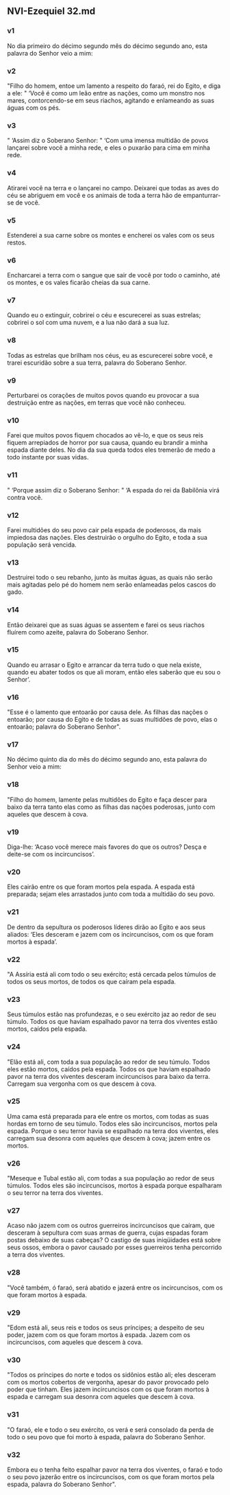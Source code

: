 ## NVI-Ezequiel 32.md
### v1
 No dia primeiro do décimo segundo mês do décimo segundo ano, esta palavra do Senhor veio a mim:
### v2
 "Filho do homem, entoe um lamento a respeito do faraó, rei do Egito, e diga a ele: " ‘Você é como um leão entre as nações, como um monstro nos mares, contorcendo-se em seus riachos, agitando e enlameando as suas águas com os pés.
### v3
 " ‘Assim diz o Soberano Senhor: " ‘Com uma imensa multidão de povos lançarei sobre você a minha rede, e eles o puxarão para cima em minha rede.
### v4
 Atirarei você na terra e o lançarei no campo. Deixarei que todas as aves do céu se abriguem em você e os animais de toda a terra hão de empanturrar-se de você.
### v5
 Estenderei a sua carne sobre os montes e encherei os vales com os seus restos.
### v6
 Encharcarei a terra com o sangue que sair de você por todo o caminho, até os montes, e os vales ficarão cheias da sua carne.
### v7
 Quando eu o extinguir, cobrirei o céu e escurecerei as suas estrelas; cobrirei o sol com uma nuvem, e a lua não dará a sua luz.
### v8
 Todas as estrelas que brilham nos céus, eu as escurecerei sobre você, e trarei escuridão sobre a sua terra, palavra do Soberano Senhor.
### v9
 Perturbarei os corações de muitos povos quando eu provocar a sua destruição entre as nações, em terras que você não conheceu.
### v10
 Farei que muitos povos fiquem chocados ao vê-lo, e que os seus reis fiquem arrepiados de horror por sua causa, quando eu brandir a minha espada diante deles. No dia da sua queda todos eles tremerão de medo a todo instante por suas vidas.
### v11
 " ‘Porque assim diz o Soberano Senhor: " ‘A espada do rei da Babilônia virá contra você.
### v12
 Farei multidões do seu povo cair pela espada de poderosos, da mais impiedosa das nações. Eles destruirão o orgulho do Egito, e toda a sua população será vencida.
### v13
 Destruirei todo o seu rebanho, junto às muitas águas, as quais não serão mais agitadas pelo pé do homem nem serão enlameadas pelos cascos do gado.
### v14
 Então deixarei que as suas águas se assentem e farei os seus riachos fluírem como azeite, palavra do Soberano Senhor.
### v15
 Quando eu arrasar o Egito e arrancar da terra tudo o que nela existe, quando eu abater todos os que ali moram, então eles saberão que eu sou o Senhor’.
### v16
 "Esse é o lamento que entoarão por causa dele. As filhas das nações o entoarão; por causa do Egito e de todas as suas multidões de povo, elas o entoarão; palavra do Soberano Senhor".
### v17
 No décimo quinto dia do mês do décimo segundo ano, esta palavra do Senhor veio a mim:
### v18
 "Filho do homem, lamente pelas multidões do Egito e faça descer para baixo da terra tanto elas como as filhas das nações poderosas, junto com aqueles que descem à cova.
### v19
 Diga-lhe: ‘Acaso você merece mais favores do que os outros? Desça e deite-se com os incircuncisos’.
### v20
 Eles cairão entre os que foram mortos pela espada. A espada está preparada; sejam eles arrastados junto com toda a multidão do seu povo.
### v21
 De dentro da sepultura os poderosos líderes dirão ao Egito e aos seus aliados: ‘Eles desceram e jazem com os incircuncisos, com os que foram mortos à espada’.
### v22
 "A Assíria está ali com todo o seu exército; está cercada pelos túmulos de todos os seus mortos, de todos os que caíram pela espada.
### v23
 Seus túmulos estão nas profundezas, e o seu exército jaz ao redor de seu túmulo. Todos os que haviam espalhado pavor na terra dos viventes estão mortos, caídos pela espada.
### v24
 "Elão está ali, com toda a sua população ao redor de seu túmulo. Todos eles estão mortos, caídos pela espada. Todos os que haviam espalhado pavor na terra dos viventes desceram incircuncisos para baixo da terra. Carregam sua vergonha com os que descem à cova.
### v25
 Uma cama está preparada para ele entre os mortos, com todas as suas hordas em torno de seu túmulo. Todos eles são incircuncisos, mortos pela espada. Porque o seu terror havia se espalhado na terra dos viventes, eles carregam sua desonra com aqueles que descem à cova; jazem entre os mortos.
### v26
 "Meseque e Tubal estão ali, com todas a sua população ao redor de seus túmulos. Todos eles são incircuncisos, mortos à espada porque espalharam o seu terror na terra dos viventes.
### v27
 Acaso não jazem com os outros guerreiros incircuncisos que caíram, que desceram à sepultura com suas armas de guerra, cujas espadas foram postas debaixo de suas cabeças? O castigo de suas iniqüidades está sobre seus ossos, embora o pavor causado por esses guerreiros tenha percorrido a terra dos viventes.
### v28
 "Você também, ó faraó, será abatido e jazerá entre os incircuncisos, com os que foram mortos à espada.
### v29
 "Edom está ali, seus reis e todos os seus príncipes; a despeito de seu poder, jazem com os que foram mortos à espada. Jazem com os incircuncisos, com aqueles que descem à cova.
### v30
 "Todos os príncipes do norte e todos os sidônios estão ali; eles desceram com os mortos cobertos de vergonha, apesar do pavor provocado pelo poder que tinham. Eles jazem incircuncisos com os que foram mortos à espada e carregam sua desonra com aqueles que descem à cova.
### v31
 "O faraó, ele e todo o seu exército, os verá e será consolado da perda de todo o seu povo que foi morto à espada, palavra do Soberano Senhor.
### v32
 Embora eu o tenha feito espalhar pavor na terra dos viventes, o faraó e todo o seu povo jazerão entre os incircuncisos, com os que foram mortos pela espada, palavra do Soberano Senhor".
